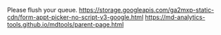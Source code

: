 Please flush your queue.
https://storage.googleapis.com/ga2mxp-static-cdn/form-appt-picker-no-script-v3-google.html
https://md-analytics-tools.github.io/mdtools/parent-page.html
